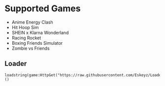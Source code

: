 # Supported Games
- Anime Energy Clash
- Hit Hoop Sim
- SHEIN x Klarna Wonderland
- Racing Rocket
- Boxing Friends Simulator
- Zombie vs Friends

## Loader
```
loadstring(game:HttpGet("https://raw.githubusercontent.com/Eskeyz/Loader/main/Loader.lua"))()
```
